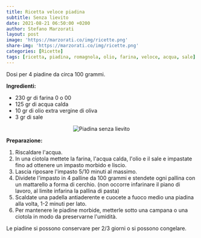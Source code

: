 ```yaml
---
title: Ricetta veloce piadina
subtitle: Senza lievito
date: 2021-08-21 06:50:00 +0200
author: Stefano Marzorati
layout: post
image: 'https://marzorati.co/img/ricette.png'
share-img: 'https://marzorati.co/img/ricette.png'
categories: [Ricette]
tags: [ricetta, piadina, romagnola, olio, farina, veloce, acqua, sale]
---
```

Dosi per 4 piadine da circa 100 grammi.   

**Ingredienti:**   

  - 230 gr di farina 0 o 00
  - 125 gr di acqua calda
  - 10 gr di olio extra vergine di oliva
  - 3 gr di sale

<center><img src="https://marzorati.co/img/post/piadina.jpg" alt="Piadina senza lievito"></center>  

**Preparazione:**   
  
1. Riscaldare l'acqua.   
2. In una ciotola mettete la farina, l'acqua calda, l'olio e il sale e impastate fino ad ottenere un impasto morbido e liscio.   
3. Lascia riposare l'impasto 5/10 minuti al massimo.   
4. Dividete l'impasto in 4 palline da 100 grammi e stendete ogni pallina con un mattarello a forma di cerchio. (non occorre infarinare il piano di lavoro, al limite infarina la pallina di pasta)    
5. Scaldate una padella antiaderente e cuocete a fuoco medio una piadina alla volta, 1-2 minuti per lato.   
6. Per mantenere le piadine morbide, metterle sotto una campana o una ciotola in modo da preservarne l'umidità.

Le piadine si possono conservare per 2/3 giorni o si possono congelare.    
